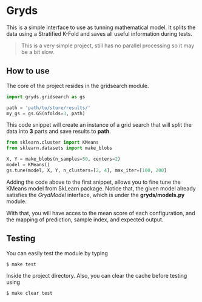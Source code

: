 # Gryds
This is a simple interface to use as tunning mathematical model. It splits the 
data using a Stratified K-Fold and saves all useful information during tests.

> This is a very simple project, still has no parallel processing so it may be a
bit slow.

## How to use

The core of the project resides in the gridsearch module.

```python
import gryds.gridsearch as gs

path = 'path/to/store/results/'
my_gs = gs.GS(nfolds=3, path)
```
This code snippet will create an instance of a grid search that will split the
data into **3** parts and save results to **path**.

```python
from sklearn.cluster import KMeans
from sklearn.datasets import make_blobs

X, Y = make_blobs(n_samples=50, centers=2)
model = KMeans()
gs.tune(model, X, Y, n_clusters=[2, 4], max_iter=[100, 200]
```

Adding the code above to the first snippet, allows you to fine tune the KMeans
model from SkLearn package. Notice that, the given model already satisfies the
*GrydModel* interface, which is under the **gryds/models.py** module.

With that, you will have acces to the mean score of each configuration, and
the mapping of prediction, sample index, and expected output.

## Testing

You can easily test the module by typing
```bash
$ make test
```
Inside the project directory. Also, you can clear the cache before testing using
```bash
$ make clear test
```


